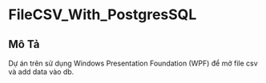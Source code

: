 # FileCSV_With_PostgresSQL

## Mô Tả

Dự án trên sử dụng Windows Presentation Foundation (WPF) để mở file csv và add data vào db.
